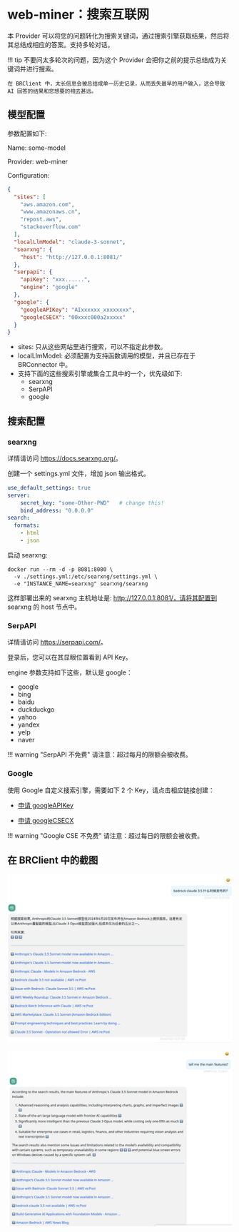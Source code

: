 # web-miner：搜索互联网

本 Provider 可以将您的问题转化为搜索关键词，通过搜索引擎获取结果，然后将其总结成相应的答案。支持多轮对话。

!!! tip
    不要问太多轮次的问题，因为这个 Provider 会把你之前的提示总结成为关键词并进行搜索。

    在 BRClient 中，太长信息会被总结成单一历史记录，从而丢失最早的用户输入，这会导致 AI 回答的结果和您想要的相去甚远。

## 模型配置

参数配置如下:

Name: some-model

Provider: web-miner

Configuration:

```json
{
  "sites": [
    "aws.amazon.com",
    "www.amazonaws.cn",
    "repost.aws",
    "stackoverflow.com"
  ],
  "localLlmModel": "claude-3-sonnet",
  "searxng": {
    "host": "http://127.0.0.1:8081/"
  },
  "serpapi": {
    "apiKey": "xxx......",
    "engine": "google"
  },
  "google": {
    "googleAPIKey": "AIxxxxxx_xxxxxxxx",
    "googleCSECX": "00xxxc000a2xxxxx"
  }
}
```

- sites: 只从这些网站里进行搜索，可以不指定此参数。
- localLlmModel: 必须配置为支持函数调用的模型，并且已存在于 BRConnector 中。
- 支持下面的这些搜索引擎或集合工具中的一个，优先级如下:
    - searxng
    - SerpAPI
    - google



## 搜索配置

### searxng

详情请访问 <https://docs.searxng.org/>。

创建一个 settings.yml 文件，增加 json 输出格式。

```yaml
use_default_settings: true
server:
    secret_key: "some-Other-PWD"   # change this!
    bind_address: "0.0.0.0"
search:
  formats:
    - html
    - json
```


启动 searxng:

```shell
docker run --rm -d -p 8081:8080 \
  -v ./settings.yml:/etc/searxng/settings.yml \
  -e "INSTANCE_NAME=searxng" searxng/searxng
```

这样部署出来的 searxng 主机地址是: http://127.0.0.1:8081/，请将其配置到 searxng 的 host 节点中。

### SerpAPI

详情请访问 <https://serpapi.com/>。

登录后，您可以在其显眼位置看到 API Key。

engine 参数支持如下这些，默认是 google：
- google
- bing
- baidu
- duckduckgo
- yahoo
- yandex 
- yelp
- naver

!!! warning "SerpAPI 不免费"
    请注意：超过每月的限额会被收费。


### Google

使用 Google 自定义搜索引擎，需要如下 2 个 Key，请点击相应链接创建：

- [申请 googleAPIKey](https://console.cloud.google.com/apis/credentials)

- [申请 googleCSECX](https://programmablesearchengine.google.com/controlpanel/create)

!!! warning "Google CSE 不免费"
    请注意：超过每日的限额会被收费。


## 在 BRClient 中的截图

![Web 1](./screenshots/web-1.png)

![Web 2](./screenshots/web-2.png)

